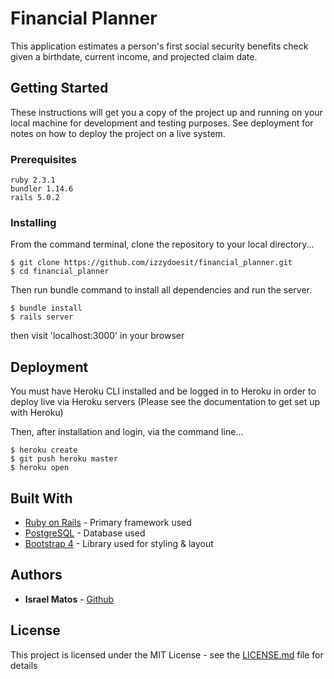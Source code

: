 # Financial Planner

This application estimates a person's first social security benefits check given a birthdate, current income, and projected claim date.

## Getting Started

These instructions will get you a copy of the project up and running on your local machine for development and testing purposes. See deployment for notes on how to deploy the project on a live system.

### Prerequisites

```
ruby 2.3.1
bundler 1.14.6
rails 5.0.2
```

### Installing
From the command terminal, clone the repository to your local directory...
```
$ git clone https://github.com/izzydoesit/financial_planner.git
$ cd financial_planner
```

Then run bundle command to install all dependencies and run the server.  

```
$ bundle install
$ rails server
```
then visit 'localhost:3000' in your browser

## Deployment

You must have Heroku CLI installed and be logged in to Heroku in order to deploy live via Heroku servers (Please see the documentation to get set up with Heroku)

Then, after installation and login, via the command line...
```
$ heroku create 
$ git push heroku master
$ heroku open
```

## Built With

* [Ruby on Rails](http://api.rubyonrails.org/) - Primary framework used
* [PostgreSQL](https://www.postgresql.org/docs/) - Database used
* [Bootstrap 4](https://getbootstrap.com) - Library used for styling & layout

## Authors

* **Israel Matos** - [Github](https://github.com/izzydoesit)

## License

This project is licensed under the MIT License - see the [LICENSE.md](LICENSE.md) file for details